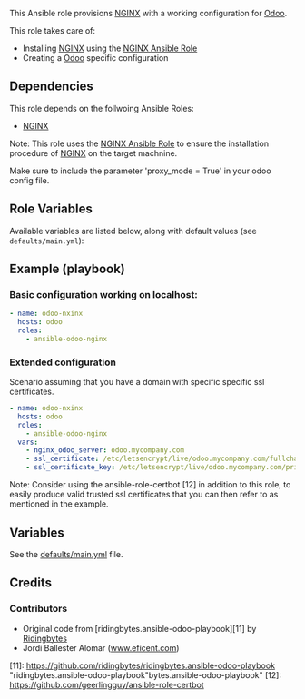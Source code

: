 This Ansible role provisions [NGINX][9] with a working configuration for [Odoo][2].

This role takes care of:

- Installing [NGINX][9] using the [NGINX Ansible Role][6]
- Creating a [Odoo][2] specific configuration

## Dependencies

This role depends on the follwoing Ansible Roles:

- [NGINX](https://galaxy.ansible.com/geerlingguy/nginx)

Note: This role uses the [NGINX Ansible Role][6] to ensure the installation
      procedure of [NGINX][9] on the target machnine.

Make sure to include the parameter 'proxy_mode = True' in your odoo
config file.


## Role Variables

Available variables are listed below, along with default values (see
`defaults/main.yml`):

## Example (playbook)

### Basic configuration working on localhost:
```yaml
- name: odoo-nxinx
  hosts: odoo
  roles:
    - ansible-odoo-nginx
```

### Extended configuration
Scenario assuming that you have a domain with specific specific ssl certificates.

```yaml
- name: odoo-nxinx
  hosts: odoo
  roles:
    - ansible-odoo-nginx
  vars:
    - nginx_odoo_server: odoo.mycompany.com
    - ssl_certificate: /etc/letsencrypt/live/odoo.mycompany.com/fullchain.pem
    - ssl_certificate_key: /etc/letsencrypt/live/odoo.mycompany.com/privkey.pem
```
Note: Consider using the ansible-role-certbot [12] in addition to this role, to easily produce valid trusted ssl certificates that you can then refer to as mentioned in the example.


## Variables

See the [defaults/main.yml](defaults/main.yml) file.


## Credits

### Contributors
* Original code from [ridingbytes.ansible-odoo-playbook][11] by [Ridingbytes][1]
* Jordi Ballester Alomar (www.eficent.com)


[1]:  http://ridingbytes.com "RIDING BYTES"
[2]:  https://odoo.com "Odoo ERP"
[3]:  https://www.vagrantup.com/docs/getting-started/ "Vagrant"
[4]:  https://www.ansible.com "Ansible"
[5]:  https://docs.ansible.com/ansible/playbooks.html "Ansible Playbook"
[6]:  https://docs.ansible.com/ansible/playbooks_roles.html "Ansible Roles"
[7]:  https://galaxy.ansible.com "Ansible Galaxy"
[8]:  https://docs.ansible.com/ansible/intro_inventory.html "Ansible Inventory"
[9]:  http://www.nginx.org "NGINX"
[10]: https://galaxy.ansible.com/geerlingguy/nginx "NGINX Ansible Role"
[11]: https://github.com/ridingbytes/ridingbytes.ansible-odoo-playbook "ridingbytes.ansible-odoo-playbook"bytes.ansible-odoo-playbook"
[12]: https://github.com/geerlingguy/ansible-role-certbot

